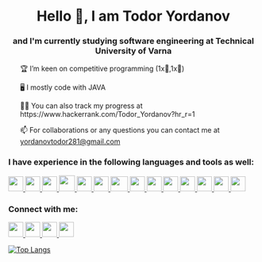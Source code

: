<h1 align="center">Hello 👋, I am Todor Yordanov</h1>
<h3 align="center">and I'm currently studying software engineering at Technical University of Varna</h3>

<!--![GitHub Views](https://komarev.com/ghpvc/?username=yordanov0502)-->

<ul>🏆 I’m keen on competitive programming (1x🥇,1x🥉)</ul>
<ul>🖥️ I mostly code with JAVA</ul>
<ul>👨‍💻 You can also track my progress at https://www.hackerrank.com/Todor_Yordanov?hr_r=1</ul>
<ul>📫 For collaborations or any questions you can contact me at <a href="mailto:yordanovtodor281@gmail.com">yordanovtodor281@gmail.com</a></ul>
  
<h3>I have experience in the following languages and tools as well:</h3>

<a href="https://www.java.com/en/">
<img src="https://softuni.bg/Content/images/university/professions/java.svg" width="30" height="30">
</a>

<a href="https://spring.io/">
<img src= "https://humancoders-formations.s3.amazonaws.com/uploads/course/logo/227/formation-java-spring-web.png" width="30" height="30">
</a>

<a href="https://hibernate.org/">
<img src= "https://cdn.worldvectorlogo.com/logos/hibernate.svg" width="30" height="30">
</a>

<a href="https://www.w3schools.com/sql/">
<img src="https://sql-ag.de/wp-content/uploads/2017/12/SQL_Logo_RZ_RGB_blau.png" width="32" height="32">
</a>
      
<a href="https://www.oracle.com/database/">
<img src="https://encrypted-tbn0.gstatic.com/images?q=tbn:ANd9GcTAWJi4USbJq-RgjDlA3b04yHNkhwrA-EZ4iMHEO6nMggZmXS197iiHN-GUpP8VxxDe6_4&usqp=CAU" width="30" height="30">
</a>

<a href="https://www.postgresql.org/">
<img src="https://upload.wikimedia.org/wikipedia/commons/2/29/Postgresql_elephant.svg" width="30" height="30">
</a>

<a href="https://www.mongodb.com/">
<img src="https://cdn.icon-icons.com/icons2/2415/PNG/512/mongodb_original_logo_icon_146424.png" width="35" height="30">
</a>

<a href="https://www.w3schools.com/html/default.asp">
<img src="https://cdn.worldvectorlogo.com/logos/html-1.svg" width="30" height="30">
</a>

<a href="https://www.w3.org/Style/CSS/Overview.en.html">
<img src= "https://upload.wikimedia.org/wikipedia/commons/thumb/6/62/CSS3_logo.svg/800px-CSS3_logo.svg.png" width="30" height="30">
</a>                                                                                                                  


<a href="https://developer.mozilla.org/en-US/docs/Web/JavaScript">
<img src= "https://www.javascripttutorial.net/wp-content/uploads/2021/04/JavaScript-Tutorial.svg" width="30" height="30">
</a>  

<a href="https://react.dev/">
<img src= "https://upload.wikimedia.org/wikipedia/commons/thumb/a/a7/React-icon.svg/1200px-React-icon.svg.png" width="30" height="30">
</a>    

<a href="https://isocpp.org/">
<img src="https://upload.wikimedia.org/wikipedia/commons/thumb/1/18/ISO_C%2B%2B_Logo.svg/800px-ISO_C%2B%2B_Logo.svg.png" width="30" height="30">
</a>
                                                                  
<a href="https://code.visualstudio.com/">
<img src="https://upload.wikimedia.org/wikipedia/commons/thumb/9/9a/Visual_Studio_Code_1.35_icon.svg/2048px-Visual_Studio_Code_1.35_icon.svg.png" width="30" height="30">
</a>

<a href="https://www.jetbrains.com/idea/">
<img src="https://upload.wikimedia.org/wikipedia/commons/thumb/9/9c/IntelliJ_IDEA_Icon.svg/1200px-IntelliJ_IDEA_Icon.svg.png" width="30" height="30">
</a>



<h3>Connect with me:</h3>
<a href="https://www.facebook.com/profile.php?id=100004242373578&viewas=&show_switched_toast=false&show_switched_tooltip=false&is_tour_dismissed=false&is_tour_completed=false&show_podcast_settings=false&show_community_transition=false&show_community_review_changes=false&should_open_composer=false&badge_type=NEW_MEMBER&show_community_rollback_toast=false&show_community_rollback=false&show_follower_visibility_disclosure=false&bypass_exit_warning=true">
<img src= "https://www.rpc.ox.ac.uk/wp-content/uploads/2021/10/Facebook-Logo.png" width="30" height="30">
</a>

<a href="https://www.instagram.com/yordanov5.0/">
<img src= "https://upload.wikimedia.org/wikipedia/commons/thumb/9/95/Instagram_logo_2022.svg/1200px-Instagram_logo_2022.svg.png" width="30" height="30">
</a>

<a href="https://www.hackerrank.com/Todor_Yordanov?hr_r=1">
<img src= "https://upload.wikimedia.org/wikipedia/commons/thumb/4/40/HackerRank_Icon-1000px.png/800px-HackerRank_Icon-1000px.png" width="30" height="30">
</a>

<a href="https://www.linkedin.com/in/todor-yordanov0502/">
<img src= "https://upload.wikimedia.org/wikipedia/commons/thumb/c/ca/LinkedIn_logo_initials.png/800px-LinkedIn_logo_initials.png" width="30" height="30">
</a>


[![Top Langs](https://github-readme-stats.vercel.app/api/top-langs/?username=yordanov0502&layout=compact&theme=aura)](https://github.com/yordanov0502/github-readme-stats) 


